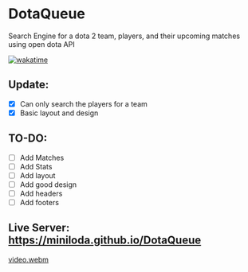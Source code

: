 # DotaQueue
Search Engine for a dota 2 team, players, and their upcoming matches using open dota API

[![wakatime](https://wakatime.com/badge/github/miniloda/DotaQueue.svg)](https://wakatime.com/badge/github/miniloda/DotaQueue)
## Update:
- [x] Can only search the players for a team
- [x] Basic layout and design
## TO-DO:
- [ ] Add Matches
- [ ] Add Stats
- [ ] Add layout
- [ ] Add good design
- [ ] Add headers
- [ ] Add footers
## Live Server: https://miniloda.github.io/DotaQueue

[video.webm](https://user-images.githubusercontent.com/90799133/181496168-4c41c969-8797-4b0f-8645-d8289ec85b0a.webm)
